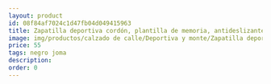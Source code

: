 ```yaml
---
layout: product
id: 08f84af7024c1d47fb04d049415963
title: Zapatilla deportiva cordón, plantilla de memoria, antideslizante, impermeable
image: img/productos/calzado de calle/Deportiva y monte/Zapatilla deportiva cordón, plantilla de memoria, antideslizante, impermeable=55=negro joma.webp
price: 55
tags: negro joma
description: 
order: 0
---
```

